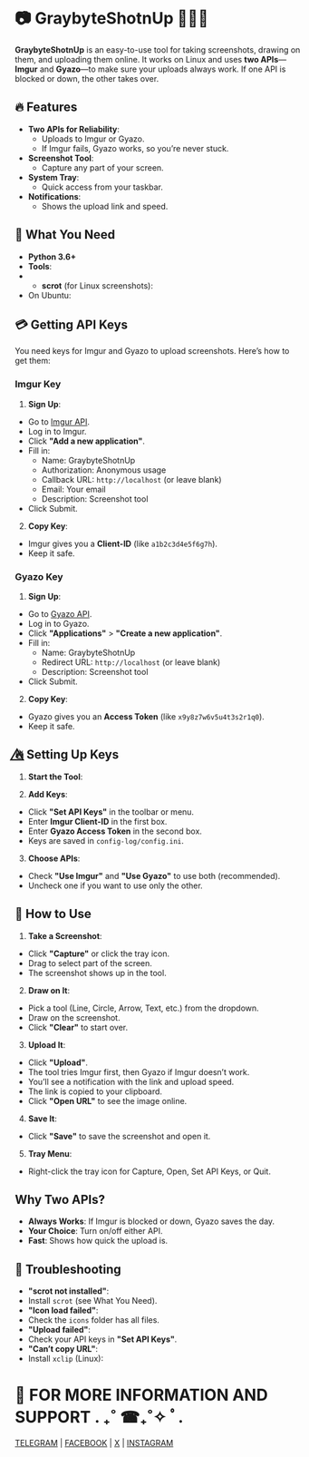 # 📷 GraybyteShotnUp 🦾🗿🦾

**GraybyteShotnUp** is an easy-to-use tool for taking screenshots, drawing on them, and uploading them online. It works on Linux and uses **two APIs**—**Imgur** and **Gyazo**—to make sure your uploads always work. If one API is blocked or down, the other takes over.

## 🔥 Features

* **Two APIs for Reliability**:
  * Uploads to Imgur or Gyazo.
  * If Imgur fails, Gyazo works, so you’re never stuck.
* **Screenshot Tool**:
  * Capture any part of your screen.
* **System Tray**:
  * Quick access from your taskbar.
* **Notifications**:
  * Shows the upload link and speed.

## 🤔 What You Need

* **Python 3.6+**
* **Tools**:
* * **scrot** (for Linux screenshots):
* On Ubuntu:


## 💳 Getting API Keys

You need keys for Imgur and Gyazo to upload screenshots. Here’s how to get them:

### Imgur Key

1. **Sign Up**:
* Go to [Imgur API](https://api.imgur.com/oauth2/addclient).
* Log in to Imgur.
* Click **"Add a new application"**.
* Fill in:
  * Name: GraybyteShotnUp
  * Authorization: Anonymous usage
  * Callback URL: `http://localhost` (or leave blank)
  * Email: Your email
  * Description: Screenshot tool
* Click Submit.

2. **Copy Key**:
* Imgur gives you a **Client-ID** (like `a1b2c3d4e5f6g7h`).
* Keep it safe.

### Gyazo Key

1. **Sign Up**:
* Go to [Gyazo API](https://gyazo.com/api).
* Log in to Gyazo.
* Click **"Applications"** > **"Create a new application"**.
* Fill in:
  * Name: GraybyteShotnUp
  * Redirect URL: `http://localhost` (or leave blank)
  * Description: Screenshot tool
* Click Submit.

2. **Copy Key**:
* Gyazo gives you an **Access Token** (like `x9y8z7w6v5u4t3s2r1q0`).
* Keep it safe.

## 🔥⃤ Setting Up Keys

1. **Start the Tool**:


2. **Add Keys**:
* Click **"Set API Keys"** in the toolbar or menu.
* Enter **Imgur Client-ID** in the first box.
* Enter **Gyazo Access Token** in the second box.
* Keys are saved in `config-log/config.ini`.

3. **Choose APIs**:
* Check **"Use Imgur"** and **"Use Gyazo"** to use both (recommended).
* Uncheck one if you want to use only the other.

## 🗿 How to Use

1. **Take a Screenshot**:
* Click **"Capture"** or click the tray icon.
* Drag to select part of the screen.
* The screenshot shows up in the tool.

2. **Draw on It**:
* Pick a tool (Line, Circle, Arrow, Text, etc.) from the dropdown.
* Draw on the screenshot.
* Click **"Clear"** to start over.

3. **Upload It**:
* Click **"Upload"**.
* The tool tries Imgur first, then Gyazo if Imgur doesn’t work.
* You’ll see a notification with the link and upload speed.
* The link is copied to your clipboard.
* Click **"Open URL"** to see the image online.

4. **Save It**:
* Click **"Save"** to save the screenshot and open it.

5. **Tray Menu**:
* Right-click the tray icon for Capture, Open, Set API Keys, or Quit.

## Why Two APIs?

* **Always Works**: If Imgur is blocked or down, Gyazo saves the day.
* **Your Choice**: Turn on/off either API.
* **Fast**: Shows how quick the upload is.

## 🚨 Troubleshooting

* **"scrot not installed"**:
* Install `scrot` (see What You Need).
* **"Icon load failed"**:
* Check the `icons` folder has all files.
* **"Upload failed"**:
* Check your API keys in **"Set API Keys"**.
* **"Can’t copy URL"**:
* Install `xclip` (Linux):


# 📨 FOR MORE INFORMATION AND SUPPORT . ₊˚ ☎︎₊˚✧ ﾟ.

[TELEGRAM](https://t.me/rex_cc) | 
[FACEBOOK](https://www.facebook.com/graybyt3) | 
[X](https://x.com/gray_byte) | 
[INSTAGRAM](https://www.instagram.com/gray_byte)
